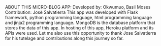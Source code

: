 ABOUT THIS MICRO-BLOG APP:
Developed by: Okwumuo, Basil Moses
Contribution: Josè Salvatierra
This app was developed with Flask framework, python programming language, html programming language and jinja2 programming language.
MongoDB is the database platform that stores the data of this app.
In hosting of this app, Heroku platform and its APIs were used.
Let me also use this opportunity to thank Jose Salvatierra for his tutelage and contributions along this journey so far.
